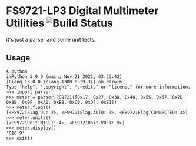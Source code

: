 # FS9721-LP3 Digital Multimeter Utilities ![Build Status](https://github.com/FergusInLondon/fs9721-utils/actions/workflows/python.yml/badge.svg)


It's just a parser and some unit tests.

## Usage

```
$ python
imPython 3.9.9 (main, Nov 21 2021, 03:23:42)
[Clang 13.0.0 (clang-1300.0.29.3)] on darwin
Type "help", "copyright", "credits" or "license" for more information.
>>> import parser
>>> meter = parser.FS9721([0x17, 0x27, 0x3D, 0x40, 0x55, 0x67, 0x7D, 0x8B, 0x9F, 0xA0, 0xB8, 0xC0, 0xD4, 0xE1])
>>> meter.flags()
[<FS9721Flag.DC: 2>, <FS9721Flag.AUTO: 3>, <FS9721Flag.CONNECTED: 4>]
>>> meter.units()
[<FS9721Unit.MILLI: 4>, <FS9721Unit.VOLT: 9>]
>>> meter.display()
'010.9'
>>> exit()
```